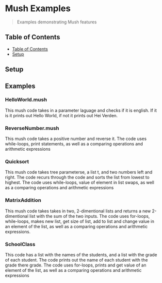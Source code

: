 # Mush Examples

>  Examples demonstrating Mush features

## Table of Contents
- [Table of Contents](#table-of-contents)
- [Setup](#setup)
## Setup

## Examples

### HelloWorld.mush
This mush code takes in a parameter laguage and checks if it is english. If it is it prints out Hello World, if not it prints out Hei Verden.

### ReverseNumber.mush
This mush code takes a positive number and reverse it. The code uses while-loops, print statements, as well as a comparing operations and arithmetic expressions

### Quicksort
This mush code takes tree parameterse, a list t, and two numbers left and right. The code recurs through the code and sorts the list from lowest to highest. The code uses while-loops, value of element in list swaps, as well as a comparing operations and arithmetic expressions

### MatrixAddition
This mush code takes takes in two, 2-dimentional lists and returns a new 2-dimentional list with the sum of the two inputs. The code uses for-loops, while-loops, makes new list, get size of list, add to list and change value in an element of the list, as well as a comparing operations and arithmetic expressions.

### SchoolClass
This code has a list with the names of the students, and a list with the grade of each student. The code prints out the name of each student with the grade there grade. The code uses for-loops, prints and get value of an element of the list, as well as a comparing operations and arithmetic expressions
